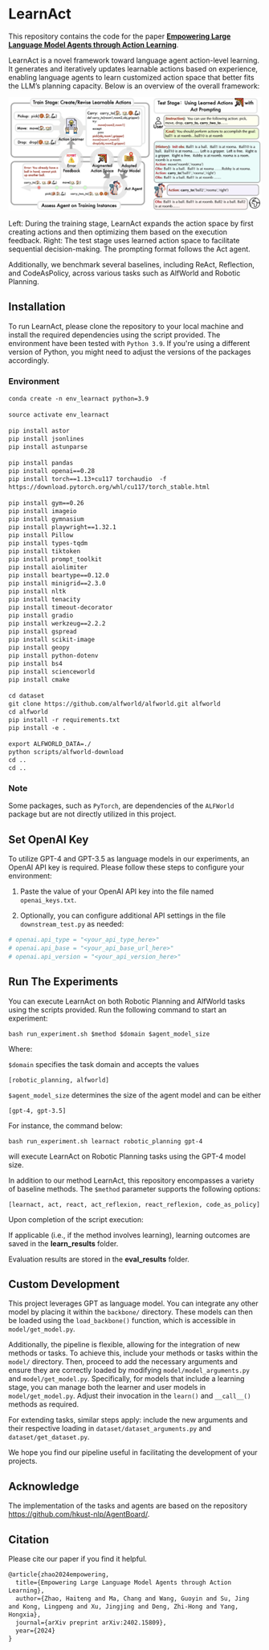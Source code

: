 # LearnAct


This repository contains the code for the paper [**Empowering Large Language Model Agents through Action Learning**](https://arxiv.org/pdf/2402.15809.pdf).

LearnAct is a novel framework toward language agent action-level learning. It generates and iteratively updates learnable actions based on experience, enabling language agents to learn customized action space that better fits the LLM’s planning capacity. Below is an overview of the overall framework:

![](fig/main_fig.jpg)

Left: During the training stage, LearnAct expands the action space by first creating actions and then optimizing them based on the execution feedback. Right: The test stage uses learned action space to facilitate sequential decision-making. The prompting format follows the Act agent.

Additionally, we benchmark several baselines, including ReAct, Reflection, and CodeAsPolicy, across various tasks such as AlfWorld and Robotic Planning.

## Installation
To run LearnAct, please clone the repository to your local machine and install the required dependencies using the script provided. The environment have been tested with `Python 3.9`. If you're using a different version of Python, you might need to adjust the versions of the packages accordingly.

### Environment
```
conda create -n env_learnact python=3.9

source activate env_learnact

pip install astor
pip install jsonlines
pip install astunparse

pip install pandas
pip install openai==0.28
pip install torch==1.13+cu117 torchaudio  -f https://download.pytorch.org/whl/cu117/torch_stable.html

pip install gym==0.26
pip install imageio
pip install gymnasium
pip install playwright==1.32.1
pip install Pillow
pip install types-tqdm
pip install tiktoken
pip install prompt_toolkit
pip install aiolimiter
pip install beartype==0.12.0
pip install minigrid==2.3.0
pip install nltk
pip install tenacity
pip install timeout-decorator
pip install gradio
pip install werkzeug==2.2.2
pip install gspread
pip install scikit-image
pip install geopy
pip install python-dotenv
pip install bs4
pip install scienceworld
pip install cmake

cd dataset
git clone https://github.com/alfworld/alfworld.git alfworld
cd alfworld
pip install -r requirements.txt
pip install -e .

export ALFWORLD_DATA=./
python scripts/alfworld-download
cd ..
cd ..
```

### Note
Some packages, such as `PyTorch`, are dependencies of the `ALFWorld` package but are not directly utilized in this project.


## Set OpenAI Key

To utilize GPT-4 and GPT-3.5 as language models in our experiments, an OpenAI API key is required. Please follow these steps to configure your environment:

1. Paste the value of your OpenAI API key into the file named `openai_keys.txt`.

2. Optionally, you can configure additional API settings in the file `downstream_test.py` as needed:

```python
# openai.api_type = "<your_api_type_here>"
# openai.api_base = "<your_api_base_url_here>"
# openai.api_version = "<your_api_version_here>"
```

## Run The Experiments

You can execute LearnAct on both Robotic Planning and AlfWorld tasks using the scripts provided. Run the following command to start an experiment:

```
bash run_experiment.sh $method $domain $agent_model_size
```

Where:

`$domain` specifies the task domain and accepts the values 

```
[robotic_planning, alfworld]
```

`$agent_model_size` determines the size of the agent model and can be either 

```
[gpt-4, gpt-3.5]
```

For instance, the command below:

```
bash run_experiment.sh learnact robotic_planning gpt-4
```

will execute LearnAct on Robotic Planning tasks using the GPT-4 model size.

In addition to our method LearnAct, this repository encompasses a variety of baseline methods. The `$method` parameter supports the following options: 

```
[learnact, act, react, act_reflexion, react_reflexion, code_as_policy]
```

Upon completion of the script execution:

If applicable (i.e., if the method involves learning), learning outcomes are saved in the **learn_results** folder.

Evaluation results are stored in the **eval_results** folder.



## Custom Development

This project leverages GPT as language model. You can integrate any other model by placing it within the `backbone/` directory. These models can then be loaded using the `load_backbone()` function, which is accessible in `model/get_model.py`.

Additionally, the pipeline is flexible, allowing for the integration of new methods or tasks. To achieve this, include your methods or tasks within the `model/` directory. Then, proceed to add the necessary arguments and ensure they are correctly loaded by modifying `model/model_arguments.py` and `model/get_model.py`. Specifically, for models that include a learning stage, you can manage both the learner and user models in `model/get_model.py`. Adjust their invocation in the `learn()` and `__call__()` methods as required. 

For extending tasks, similar steps apply: include the new arguments and their respective loading in `dataset/dataset_arguments.py` and `dataset/get_dataset.py`.

We hope you find our pipeline useful in facilitating the development of your projects.

## Acknowledge

The implementation of the tasks and agents are based on the repository https://github.com/hkust-nlp/AgentBoard/.

## Citation

Please cite our paper if you find it helpful.
```
@article{zhao2024empowering,
  title={Empowering Large Language Model Agents through Action Learning},
  author={Zhao, Haiteng and Ma, Chang and Wang, Guoyin and Su, Jing and Kong, Lingpeng and Xu, Jingjing and Deng, Zhi-Hong and Yang, Hongxia},
  journal={arXiv preprint arXiv:2402.15809},
  year={2024}
}
```




